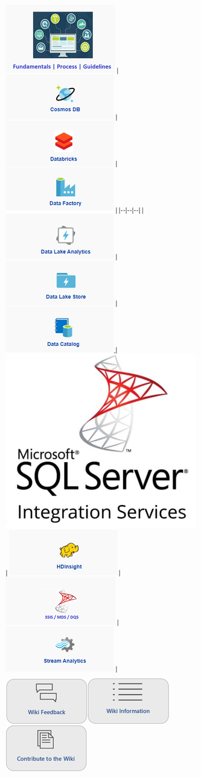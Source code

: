 
[![fun.png](/.attachments/fun-1b2a3bd9-8e1d-4757-bca2-2660d25b9c97.png)](/Big-Data/Getting-Started/Onboarding-Overview) 
| [![cosmons-edited.png](/.attachments/cosmons-edited-d23f61a1-cd52-4c42-8937-cd3a689507cd.png)](https://aka.ms/cosmosdbwiki) | [![DataBricksEdited.png](/.attachments/DataBricksEdited-ac0c8f91-8858-4f22-bd75-4c0e327acb2f.png)](https://aka.ms/databrickswiki) |[![DataFactoryEdited.png](/.attachments/DataFactoryEdited-c52d6281-a8df-480f-a3f6-d1d297adc264.png)](https://dev.azure.com/Supportability/Big%20Data/_wiki/wikis/Big-Data.wiki?pagePath=%2FBig%20Data%2FTechnical%20Troubleshooting%2FAzure%20Outages%20%26%20Service%20Impacting%20Events%2FPOD%20%252D%20Data%20Movement%2FData%20Factory%20%7C%20Azure%20Data%20Factory%20%7C%20ADF&pageId=143904&wikiVersion=GBwikiMaster)  |
|--|--|--|
| [![DataLakeAnalyticsEdited.png](/.attachments/DataLakeAnalyticsEdited-a3ad43de-353f-43cc-bf50-7107957a9c2f.png)](https://dev.azure.com/Supportability/Big%20Data/_wiki/wikis/Big-Data.wiki?_a=edit&pagePath=%2FData%20Lake%20Analytics&pageId=212872&wikiVersion=GBwikiMaster) | [![DataLakeStoreEdited.png](/.attachments/DataLakeStoreEdited-77e372a0-2b96-42e3-b470-87b62e43ea6b.png)](https://dev.azure.com/Supportability/Big%20Data/_wiki/wikis/Big-Data.wiki?pagePath=%2FBig%20Data%2FTechnical%20Troubleshooting%2FAzure%20Outages%20%26%20Service%20Impacting%20Events%2FPOD%20%252D%20Data%20Movement%2FData%20Lake%20Store&pageId=212873&wikiVersion=GBwikiMaster) | [![DataCatalogEdited.png](/.attachments/DataCatalogEdited-09db92ea-dbda-4ddd-8b62-8bc9c6d638ee.png) ](https://dev.azure.com/Supportability/Big%20Data/_wiki/wikis/Big-Data.wiki?pagePath=%2FData%20Movement%20POD%2FData%20Catalog&pageId=143907&wikiVersion=GBwikiMaster) |![ssis-logo.png](/.attachments/ssis-logo-30f4a18b-a828-41dc-9cf4-e647628b36d9.png)
| [![HDInsight2.png](/.attachments/HDInsight2-98c3321e-2b7e-4b42-a704-a106ad0069f8.png)](https://aka.ms/hdicsswiki)  |![ssis-logo-v4.png](/.attachments/ssis-logo-v4-e3708c7f-7d6c-4c2a-afeb-b80242872884.png) | [![StreamAnalyticsEdited.png](/.attachments/StreamAnalyticsEdited-36af0a57-7249-4326-9563-83923294d503.png)](https://dev.azure.com/Supportability/Big%20Data/_wiki/wikis/Big-Data.wiki?pagePath=%2FBig%20Data%2FTechnical%20Troubleshooting%2FAzure%20Outages%20%26%20Service%20Impacting%20Events%2FPOD%20%252D%20Data%20Movement%2FStream%20Analytics&pageId=143905&wikiVersion=GBwikiMaster) |


[![Wiki Feedback Button Smaller.jpg](/.attachments/Wiki%20Feedback%20Button%20Smaller-4fa394b2-fffd-4e4e-9601-0e1447d44fe9.jpg)](https://teams.microsoft.com/l/channel/19%3a5485372086bc4848b6cb913d975dc904%40thread.skype/Big%2520Data%2520Wiki%2520Feedback?groupId=d6c5d9c8-f14e-4cb6-a79a-1874c3b84cb6&tenantId=72f988bf-86f1-41af-91ab-2d7cd011db47)[![Wiki Information Button.jpg](/.attachments/Wiki%20Information%20Button-3c06e484-1fa5-4d96-8c5b-ecf191609827.jpg)](https://dev.azure.com/Supportability/Big%20Data/_wiki/wikis/Big-Data.wiki/278588/Wiki-Information-Contribution)[![Wiki Contribution Button Smaller.jpg](/.attachments/Wiki%20Contribution%20Button%20Smaller-4c6aa8b9-c74c-4b0c-bfde-0b99efd68036.jpg)](https://dev.azure.com/Supportability/Big%20Data/_workitems/recentlyupdated/)

</center>

              

